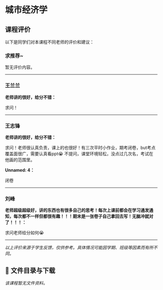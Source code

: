 # 城市经济学

## 课程评价

以下是同学们对本课程不同老师的评价和建议：

### 求推荐~

暂无评价内容。

---

### 王兰兰

**老师讲的很好，给分不错：**

求问！

---

### 王志锋

**老师讲的很好，给分不错：**

求问！老师很认真负责，课上的也很好！有三次平时小作业，期考闭卷，but考点覆盖面很广，需要认真看ppt😭                不提问，课堂环境轻松，没点过几次名，考试在他画的范围里。

**Unnamed: 4：**

闭卷

---

### 刘峰

**老师超级超级好，讲的东西也有很多自己的思考！每次上课前都会在学习通发通知，每次都不一样但都很有趣！！！期末是一张卷子自己拿回去写！无脑冲就对了！！！：**

求问老师给分如何😭

---

*以上评价来源于学生反馈，仅供参考。具体情况可能因学期、班级等因素而有所不同。*
## 📄 文件目录与下载

_该课程暂无文件资料。_
